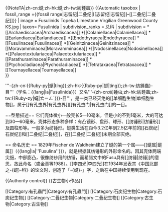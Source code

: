 {{NoteTA|zh-cn:䗴;zh-hk:䗴;zh-tw:紡錘蟲}}
{{Automatic taxobox
| fossil_range ={{fossil range|志留纪|二叠纪|[[志留纪|志留纪]]–[[二叠纪|二叠纪]]}}
| image = Fusulinids Topeka Limestone Virgilian Greenwood County KS.jpg
| taxon= Fusulinida
| subdivision_ranks = 总科
| subdivision = 
*[[Archaediscacea|Archaediscacea]]
*[[Colaniellacea|Colaniellacea]]
*[[Earlandiacea|Earlandiacea]]
*[[Endothyracea|Endothyracea]]
*[[Fusulinacea|Fusulinacea]]
*[[Geinitzinacea|Geinitzinacea]]
*[[Moravamminacea|Moravamminacea]]
*[[Nodosinellacea|Nodosinellacea]]
*[[Palaeotextulariacea|Palaeotextulariacea]]
*[[Parathuraminacea|Parathuraminacea]]
*[[Ptychocladiacea|Ptychocladiacea]]
*[[Tetrataxacea|Tetrataxacea]]
*[[Tournayellacea|Tournayellacea]]  
}}

'''-{zh-cn:{{Ruby-py|䗴|tíng}};zh-hk:{{Ruby-py|䗴|tíng}};zh-tw:紡錘蟲}-目'''（学名：{{lang|la|Fusulinida}}）又名'''-{zh-cn:纺锤虫;zh-hk:紡錘蟲;zh-tw:{{Ruby-zy|䗴|ㄊㄧㄥˊ}}}-目'''，是一类已经灭绝的[[单细胞生物|单细胞生物]]，属于[[有孔虫界|有孔虫界]][[有孔虫门|有孔虫门]]的一目。

==型態描述==
它们壳体微小一般壳长5—10毫米，但是小的不到1毫米，大的可达到30—60毫米。壳体形态多种多样：有凸镜形、盘形、球形、[[纺锤形|纺锤形]]及圆柱形等。一般多为纺锤形。䗴类生活在距今3.2亿年到2.5亿年前的[[石炭纪|石炭纪]]和[[二叠纪|二叠纪]]，在[[二叠纪|二叠纪]]末期全部灭绝。

== 命名历史 ==
1829年Fischer de Waldheim建立了䗴的第一个属——[[䗴属|䗴属]]（{{lang|la|''Fusulina''}}），就是根据其纺锤形的外形命名的。因其壳体两端尖细，中部膨凸，很像纺纱用的纺锤，而希腊文中的Fusu具有[[纺锤|纺锤]]的意思，故此命名（盛金章等1988）。[[李四光|李四光]]在1934年发表其《中国北部之-{䗴}-科》的论文时，创造了「-{䗴}-」字，之后在中国持续使用到现在。

{{Authority control}}
{{古生物小作品}}

[[Category:有孔蟲門|Category:有孔蟲門]]
[[Category:石炭纪生物|Category:石炭纪生物]]
[[Category:二叠纪生物|Category:二叠纪生物]]
[[Category:古生物|Category:古生物]]